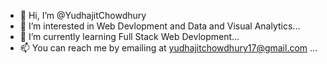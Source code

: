 - 👋 Hi, I’m @YudhajitChowdhury
- 👀 I’m interested in Web Devlopment and Data and Visual Analytics...
- 🌱 I’m currently learning Full Stack Web Devlopment...
- 📫 You can reach me by emailing at yudhajitchowdhury17@gmail.com ...

<!---
YudhajitChowdhury/YudhajitChowdhury is a ✨ special ✨ repository because its `README.md` (this file) appears on your GitHub profile.
You can click the Preview link to take a look at your changes.
--->
